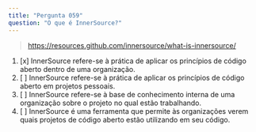 ```yaml
---
title: "Pergunta 059"
question: "O que é InnerSource?"
---
```



> https://resources.github.com/innersource/what-is-innersource/
1. [x] InnerSource refere-se à prática de aplicar os princípios de código aberto dentro de uma organização.
1. [ ] InnerSource refere-se à prática de aplicar os princípios de código aberto em projetos pessoais.
1. [ ] InnerSource refere-se à base de conhecimento interna de uma organização sobre o projeto no qual estão trabalhando.
1. [ ] InnerSource é uma ferramenta que permite às organizações verem quais projetos de código aberto estão utilizando em seu código.
